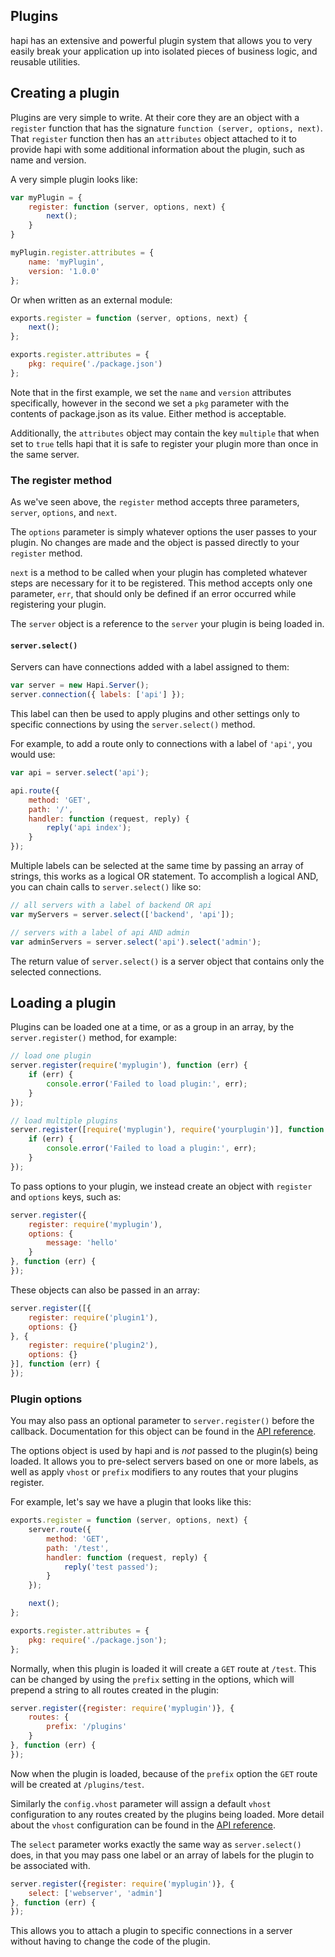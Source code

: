 ## Plugins

hapi has an extensive and powerful plugin system that allows you to very easily break your application up into isolated pieces of business logic, and reusable utilities.

## Creating a plugin

Plugins are very simple to write. At their core they are an object with a `register` function that has the signature `function (server, options, next)`. That `register` function then has an `attributes` object attached to it to provide hapi with some additional information about the plugin, such as name and version.

A very simple plugin looks like:

```javascript
var myPlugin = {
    register: function (server, options, next) {
        next();
    }
}

myPlugin.register.attributes = {
    name: 'myPlugin',
    version: '1.0.0'
};
```

Or when written as an external module:

```javascript
exports.register = function (server, options, next) {
    next();
};

exports.register.attributes = {
    pkg: require('./package.json')
};
```

Note that in the first example, we set the `name` and `version` attributes specifically, however in the second we set a `pkg` parameter with the contents of package.json as its value. Either method is acceptable.

Additionally, the `attributes` object may contain the key `multiple` that when set to `true` tells hapi that it is safe to register your plugin more than once in the same server.

### The register method

As we've seen above, the `register` method accepts three parameters, `server`, `options`, and `next`.

The `options` parameter is simply whatever options the user passes to your plugin. No changes are made and the object is passed directly to your `register` method.

`next` is a method to be called when your plugin has completed whatever steps are necessary for it to be registered. This method accepts only one parameter, `err`, that should only be defined if an error occurred while registering your plugin.

The `server` object is a reference to the `server` your plugin is being loaded in.

#### `server.select()`

Servers can have connections added with a label assigned to them:

```javascript
var server = new Hapi.Server();
server.connection({ labels: ['api'] });
```

This label can then be used to apply plugins and other settings only to specific connections by using the `server.select()` method.

For example, to add a route only to connections with a label of `'api'`, you would use:

```javascript
var api = server.select('api');

api.route({
    method: 'GET',
    path: '/',
    handler: function (request, reply) {
        reply('api index');
    }
});
```

Multiple labels can be selected at the same time by passing an array of strings, this works as a logical OR statement. To accomplish a logical AND, you can chain calls to `server.select()` like so:

```javascript
// all servers with a label of backend OR api
var myServers = server.select(['backend', 'api']);

// servers with a label of api AND admin
var adminServers = server.select('api').select('admin');
```

The return value of `server.select()` is a server object that contains only the selected connections.

## Loading a plugin

Plugins can be loaded one at a time, or as a group in an array, by the `server.register()` method, for example:

```javascript
// load one plugin
server.register(require('myplugin'), function (err) {
    if (err) {
        console.error('Failed to load plugin:', err);
    }
});

// load multiple plugins
server.register([require('myplugin'), require('yourplugin')], function (err) {
    if (err) {
        console.error('Failed to load a plugin:', err);
    }
});
```

To pass options to your plugin, we instead create an object with `register` and `options` keys, such as:

```javascript
server.register({
    register: require('myplugin'),
    options: {
        message: 'hello'
    }
}, function (err) {
});
```

These objects can also be passed in an array:

```javascript
server.register([{
    register: require('plugin1'),
    options: {}
}, {
    register: require('plugin2'),
    options: {}
}], function (err) {
});
```

### Plugin options

You may also pass an optional parameter to `server.register()` before the callback. Documentation for this object can be found in the [API reference](/api#serverregisterplugins-options-callback).

The options object is used by hapi and is *not* passed to the plugin(s) being loaded. It allows you to pre-select servers based on one or more labels, as well as apply `vhost` or `prefix` modifiers to any routes that your plugins register.

For example, let's say we have a plugin that looks like this:

```javascript
exports.register = function (server, options, next) {
    server.route({
        method: 'GET',
        path: '/test',
        handler: function (request, reply) {
            reply('test passed');
        }
    });

    next();
};

exports.register.attributes = {
    pkg: require('./package.json');
};
```

Normally, when this plugin is loaded it will create a `GET` route at `/test`. This can be changed by using the `prefix` setting in the options, which will prepend a string to all routes created in the plugin:

```javascript
server.register({register: require('myplugin')}, {
    routes: {
        prefix: '/plugins'
    }
}, function (err) {
});
```

Now when the plugin is loaded, because of the `prefix` option the `GET` route will be created at `/plugins/test`.

Similarly the `config.vhost` parameter will assign a default `vhost` configuration to any routes created by the plugins being loaded. More detail about the `vhost` configuration can be found in the [API reference](/api#route-options).

The `select` parameter works exactly the same way as `server.select()` does, in that you may pass one label or an array of labels for the plugin to be associated with.

```javascript
server.register({register: require('myplugin')}, {
    select: ['webserver', 'admin']
}, function (err) {
});
```

This allows you to attach a plugin to specific connections in a server without having to change the code of the plugin.

